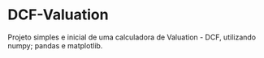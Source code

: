 # DCF-Valuation
Projeto simples e inicial de uma calculadora de Valuation - DCF, utilizando numpy; pandas e matplotlib.
